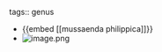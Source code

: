 tags:: genus

- {{embed [[mussaenda philippica]]}}
- ![image.png](../assets/image_1714907951094_0.png)